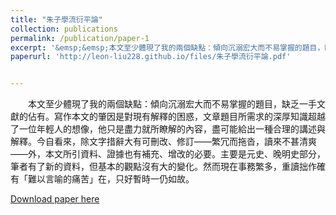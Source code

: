 ```yaml
---
title: "朱子學流衍平論"
collection: publications
permalink: /publication/paper-1
excerpt: '&emsp;&emsp;本文至少體現了我的兩個缺點：傾向沉溺宏大而不易掌握的題目，缺乏一手文獻的佔有。寫作本文的肇因是對現有解釋的困惑，文章題目所需求的深厚知識超越了一位年輕人的想像，他只是盡力就所瞭解的內容，盡可能給出一種合理的講述與解釋。今自看來，除文字措辭大有可刪改、修訂——繁冗而拖沓，讀來不甚清爽——外，本文所引資料、證據也有補充、增改的必要。主要是元史、晚明史部分，筆者有了新的資料，但基本的觀點沒有大的變化。然而現在事務繁多，重讀拙作確有「難以言喻的痛苦」在，只好暫時一仍如故。'
paperurl: 'http://leon-liu228.github.io/files/朱子學流衍平論.pdf'


---
```


 &emsp;&emsp;本文至少體現了我的兩個缺點：傾向沉溺宏大而不易掌握的題目，缺乏一手文獻的佔有。寫作本文的肇因是對現有解釋的困惑，文章題目所需求的深厚知識超越了一位年輕人的想像，他只是盡力就所瞭解的內容，盡可能給出一種合理的講述與解釋。今自看來，除文字措辭大有可刪改、修訂——繁冗而拖沓，讀來不甚清爽——外，本文所引資料、證據也有補充、增改的必要。主要是元史、晚明史部分，筆者有了新的資料，但基本的觀點沒有大的變化。然而現在事務繁多，重讀拙作確有「難以言喻的痛苦」在，只好暫時一仍如故。

[Download paper here](http://leon-liu228.github.io/files/朱子學流衍平論.pdf)

